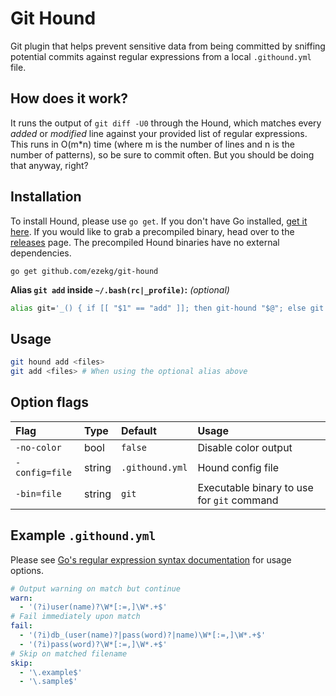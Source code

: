 # Git Hound

Git plugin that helps prevent sensitive data from being committed by sniffing potential commits against regular expressions from a local `.githound.yml` file.

## How does it work?
It runs the output of `git diff -U0` through the Hound, which matches every _added_ or _modified_ line against your provided list of regular expressions. This runs in O(m*n) time (where m is the number of lines and n is the number of patterns), so be sure to commit often. But you should be doing that anyway, right?

## Installation
To install Hound, please use `go get`. If you don't have Go installed, [get it here](https://golang.org/dl/). If you would like to grab a precompiled binary, head over to the [releases](https://github.com/ezekg/git-hound/releases) page. The precompiled Hound binaries have no external dependencies.

```
go get github.com/ezekg/git-hound
```

**Alias `git add` inside `~/.bash(rc|_profile)`:** _(optional)_
```bash
alias git='_() { if [[ "$1" == "add" ]]; then git-hound "$@"; else git "$@"; fi }; _'
```

## Usage
```bash
git hound add <files>
git add <files> # When using the optional alias above
```

## Option flags

| Flag           | Type   | Default         | Usage                                      |
| :------------- | :----- | :-------------- | :----------------------------------------- |
| `-no-color`    | bool   | `false`         | Disable color output                       |
| `-config=file` | string | `.githound.yml` | Hound config file                          |
| `-bin=file`    | string | `git`           | Executable binary to use for `git` command |

## Example `.githound.yml`
Please see [Go's regular expression syntax documentation](https://golang.org/pkg/regexp/syntax/) for usage options.

```yaml
# Output warning on match but continue
warn:
  - '(?i)user(name)?\W*[:=,]\W*.+$'
# Fail immediately upon match
fail:
  - '(?i)db_(user(name)?|pass(word)?|name)\W*[:=,]\W*.+$'
  - '(?i)pass(word)?\W*[:=,]\W*.+$'
# Skip on matched filename
skip:
  - '\.example$'
  - '\.sample$'
```

